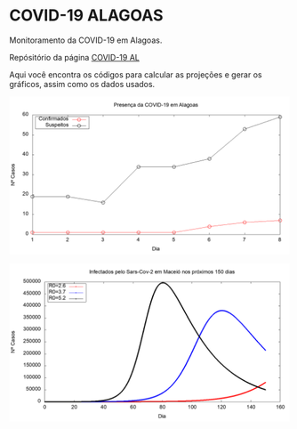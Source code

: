 # COVID-19 ALAGOAS

Monitoramento da COVID-19 em Alagoas.

Repósitório da página [COVID-19 AL](https://ismaeldamiao.blogspot.com/p/covid-19-al.html)

Aqui você encontra os códigos para calcular as projeções e gerar os gráficos, assim como os dados usados.

![](al.png)

![](Maceio.png)
